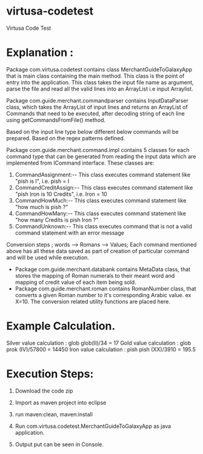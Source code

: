 # virtusa-codetest
Virtusa Code Test


Explanation :
=============

Package com.virtusa.codetest contains class MerchantGuideToGalaxyApp that is main class containing the main method. 
This class is the point of entry into the application. This class takes the input file name as argument, parse the file and read all the valid lines into an ArrayList i.e input Arraylist.

Package com.guide.merchant.commandparser contains InputDataParser class, which takes the ArrayList of input lines and returns an ArrayList of Commands that need to be executed, after decoding string of each line using getCommandsFromFile() method.

Based on the input line type below different below commands will be prepared. Based on the regex patterns defined.

Package com.guide.merchant.command.impl contains 5 classes for each command type that can be generated from reading the input data which are implemented from ICommand interface. These classes are:

1. CommandAssignment:-- This class executes command statement like "pish is I", i.e. pish = I
2. CommandCreditAssign:-- This class executes command statement like "pish Iron is 10 Credits", i.e. Iron = 10
3. CommandHowMuch:-- This class executes command statement like "how much is pish ?"
4. CommandHowMany:-- This class executes command statement like "how many Credits is pish Iron ?"
5. CommandUnknown:-- This class executes command that is not a valid command statement with an error message


Conversion steps ;
                       words --> Romans --> Values;  Each command mentioned above has all these data saved as part of creation of particular command and will be used while execution.

- Package com.guide.merchant.databank contains  MetaData class, that stores the mapping of Roman numerals to their meant word and mapping of credit value of each item being sold.
- Package com.guide.merchant.roman contains RomanNumber class, that converts a given Roman number to it's corresponding Arabic value. ex X=10. The conversion related utility functions are placed here.					   

Example Calculation.
====================				   
Silver value calculation : glob glob(II)/34 = 17
Gold value calculation : glob prok (IV)/57800 = 14450
Iron value calculation : pish pish (XX)/3910 = 195.5



Execution Steps:
===============

1. Download the code zip
2. Import as maven project into eclipse
3. run maven:clean, maven:install
4. Run com.virtusa.codetest.MerchantGuideToGalaxyApp  as java application.

3. Output put can be seen in Console.

  


      




